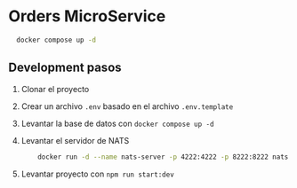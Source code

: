 # Orders MicroService

```bash
  docker compose up -d
```

## Development pasos

1. Clonar el proyecto
2. Crear un archivo `.env` basado en el archivo `.env.template`
3. Levantar la base de datos con `docker compose up -d`
4. Levantar el servidor de NATS

    ```bash
        docker run -d --name nats-server -p 4222:4222 -p 8222:8222 nats
    ```

5. Levantar proyecto con `npm run start:dev`
